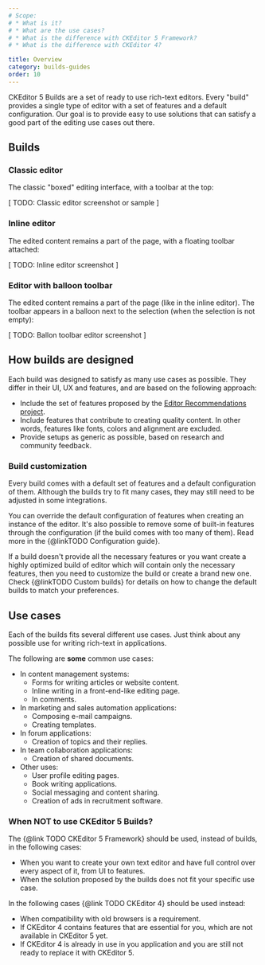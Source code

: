 ```yaml
---
# Scope:
# * What is it?
# * What are the use cases?
# * What is the difference with CKEditor 5 Framework?
# * What is the difference with CKEditor 4?

title: Overview
category: builds-guides
order: 10
---
```


CKEditor 5 Builds are a set of ready to use rich-text editors. Every "build" provides a single type of editor with a set of features and a default configuration. Our goal is to provide easy to use solutions that can satisfy a good part of the editing use cases out there.

## Builds

### Classic editor

The classic "boxed" editing interface, with a toolbar at the top:

[ TODO: Classic editor screenshot or sample ]

### Inline editor

The edited content remains a part of the page, with a floating toolbar attached:

[ TODO: Inline editor screenshot ]

### Editor with balloon toolbar

The edited content remains a part of the page (like in the inline editor). The toolbar appears in a balloon next to the selection (when the selection is not empty):

[ TODO: Ballon toolbar editor screenshot ]

## How builds are designed

Each build was designed to satisfy as many use cases as possible. They differ in their UI, UX and features, and are based on the following approach:

* Include the set of features proposed by the [Editor Recommendations project](https://ckeditor.github.io/editor-recommendations/).
* Include features that contribute to creating quality content. In other words, features like fonts, colors and alignment are excluded.
* Provide setups as generic as possible, based on research and community feedback.

### Build customization

Every build comes with a default set of features and a default configuration of them. Although the builds try to fit many cases, they may still need to be adjusted in some integrations.

You can override the default configuration of features when creating an instance of the editor. It's also possible to remove some of built-in features through the configuration (if the build comes with too many of them). Read more in the {@linkTODO Configuration guide}.

If a build doesn't provide all the necessary features or you want create a highly optimized build of editor which will contain only the necessary features, then you need to customize the build or create a brand new one. Check {@linkTODO Custom builds} for details on how to change the default builds to match your preferences.

## Use cases

Each of the builds fits several different use cases. Just think about any possible use for writing rich-text in applications.

The following are **some** common use cases:

* In content management systems:
	* Forms for writing articles or website content.
	* Inline writing in a front-end-like editing page.
	* In comments.
* In marketing and sales automation applications:
	* Composing e-mail campaigns.
	* Creating templates.
* In forum applications:
	* Creation of topics and their replies.
* In team collaboration applications:
	* Creation of shared documents.
* Other uses:
	* User profile editing pages.
	* Book writing applications.
	* Social messaging and content sharing.
	* Creation of ads in recruitment software.

### When NOT to use CKEditor 5 Builds?

The {@link TODO CKEditor 5 Framework} should be used, instead of builds, in the following cases:

* When you want to create your own text editor and have full control over every aspect of it, from UI to features.
* When the solution proposed by the builds does not fit your specific use case.

In the following cases {@link TODO CKEditor 4} should be used instead:

* When compatibility with old browsers is a requirement.
* If CKEditor 4 contains features that are essential for you, which are not available in CKEditor 5 yet.
* If CKEditor 4 is already in use in you application and you are still not ready to replace it with CKEditor 5.

<!-- TODO 1 -->
